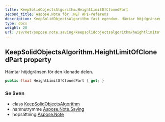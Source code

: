```yaml
---
title: KeepSolidObjectsAlgorithm.HeightLimitOfClonedPart
second_title: Aspose.Note för .NET API-referens
description: KeepSolidObjectsAlgorithm fast egendom. Hämtar höjdgränsen för den klonade delen.
type: docs
weight: 20
url: /sv/net/aspose.note.saving/keepsolidobjectsalgorithm/heightlimitofclonedpart/
---
```

## KeepSolidObjectsAlgorithm.HeightLimitOfClonedPart property

Hämtar höjdgränsen för den klonade delen.

```csharp
public float HeightLimitOfClonedPart { get; }
```

### Se även

* class [KeepSolidObjectsAlgorithm](../)
* namnutrymme [Aspose.Note.Saving](../../keepsolidobjectsalgorithm/)
* hopsättning [Aspose.Note](../../../)


